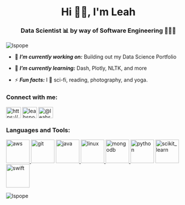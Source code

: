 <h1 align="center">Hi 👋🏻, I'm Leah</h1>
<h3 align="center">Data Scientist 📊 by way of Software Engineering 👩🏼‍💻</h3>

<p align="left"> <img src="https://komarev.com/ghpvc/?username=lspope&label=Profile%20views&color=0e75b6&style=flat" alt="lspope" /> </p>

- 🔭 ***I’m currently working on:*** Building out my Data Science Portfolio

- 🌱 ***I’m currently learning:*** Dash, Plotly, NLTK, and more

- ⚡ ***Fun facts:***  I 💖 sci-fi, reading, photography, and yoga.

<h3 align="left">Connect with me:</h3>
<p align="left">
<a href="https://www.linkedin.com/in/leahspope/" target="blank"><img align="center" src="https://cdn.jsdelivr.net/npm/simple-icons@3.0.1/icons/linkedin.svg" alt="https://www.linkedin.com/in/leahspope/" height="30" width="40" /></a>
<a href="https://kaggle.com/leahspope" target="blank"><img align="center" src="https://cdn.jsdelivr.net/npm/simple-icons@3.0.1/icons/kaggle.svg" alt="leahspope" height="30" width="40" /></a>
<a href="https://medium.com/@leahspope7" target="blank"><img align="center" src="https://cdn.jsdelivr.net/npm/simple-icons@3.0.1/icons/medium.svg" alt="@leahspope7" height="30" width="40" /></a>
</p>

<h3 align="left">Languages and Tools:</h3>
<p align="left"> 
<a href="https://aws.amazon.com" target="_blank"> <img src="https://www.vectorlogo.zone/logos/amazon_aws/amazon_aws-icon.svg" alt="aws" width="64" height="64"/> <a href="https://git-scm.com/" target="_blank"> <img src="https://www.vectorlogo.zone/logos/git-scm/git-scm-icon.svg" alt="git" width="64" height="64"/></a> 
<a href="https://www.java.com" target="_blank"> <img src="https://www.vectorlogo.zone/logos/java/java-icon.svg" alt="java" width="64" height="64"/> </a> <a href="https://www.linux.org/" target="_blank"> <img src="https://www.vectorlogo.zone/logos/linux/linux-icon.svg" alt="linux" width="64" height="64"/> </a> <a href="https://www.mongodb.com/" target="_blank"> <img src="https://www.vectorlogo.zone/logos/mongodb/mongodb-icon.svg" alt="mongodb" width="64" height="64"/> </a> <a href="https://www.python.org" target="_blank"> <img src="https://www.vectorlogo.zone/logos/python/python-icon.svg" alt="python" width="64" height="64"/></a> <a href="https://scikit-learn.org/" target="_blank"> <img src="https://upload.wikimedia.org/wikipedia/commons/0/05/Scikit_learn_logo_small.svg" alt="scikit_learn" width="64" height="64"/></a> 
<a href="https://developer.apple.com/swift/" target="_blank"> <img src="https://www.vectorlogo.zone/logos/swift/swift-icon.svg" alt="swift" width="64" height="64"/> </a> 
 </p>

<p><img align="center" src="https://github-readme-stats.vercel.app/api/top-langs?username=lspope&show_icons=true&locale=en&layout=compact" alt="lspope" /></p>
